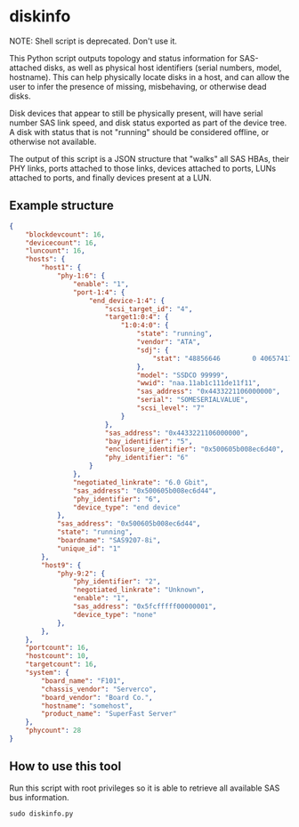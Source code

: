 # diskinfo

NOTE: Shell script is deprecated. Don't use it.

This Python script outputs topology and status information for SAS-attached
disks, as well as physical host identifiers (serial numbers, model, hostname).
This can help physically locate disks in a host, and can allow the user to infer
the presence of missing, misbehaving, or otherwise dead disks.

Disk devices that appear to still be physically present, will have serial number
SAS link speed, and disk status exported as part of the device tree. A disk with
status that is not "running" should be considered offline, or otherwise not
available.

The output of this script is a JSON structure that "walks" all SAS HBAs, their
PHY links, ports attached to those links, devices attached to ports, LUNs
attached to ports, and finally devices present at a LUN.

## Example structure

```json
{
    "blockdevcount": 16,
    "devicecount": 16,
    "luncount": 16,
    "hosts": {
        "host1": {
            "phy-1:6": {
                "enable": "1",
                "port-1:4": {
                    "end_device-1:4": {
                        "scsi_target_id": "4",
                        "target1:0:4": {
                            "1:0:4:0": {
                                "state": "running",
                                "vendor": "ATA",
                                "sdj": {
                                    "stat": "48856646        0 406574178  2125460   938541     6305 1008954040  5380628        0  3184232  7499056"
                                },
                                "model": "SSDCO 99999",
                                "wwid": "naa.11ab1c111de11f11",
                                "sas_address": "0x4433221106000000",
                                "serial": "SOMESERIALVALUE",
                                "scsi_level": "7"
                            }
                        },
                        "sas_address": "0x4433221106000000",
                        "bay_identifier": "5",
                        "enclosure_identifier": "0x500605b008ec6d40",
                        "phy_identifier": "6"
                    }
                },
                "negotiated_linkrate": "6.0 Gbit",
                "sas_address": "0x500605b008ec6d44",
                "phy_identifier": "6",
                "device_type": "end device"
            },
            "sas_address": "0x500605b008ec6d44",
            "state": "running",
            "boardname": "SAS9207-8i",
            "unique_id": "1"
        },
        "host9": {
            "phy-9:2": {
                "phy_identifier": "2",
                "negotiated_linkrate": "Unknown",
                "enable": "1",
                "sas_address": "0x5fcfffff00000001",
                "device_type": "none"
            },
        },
    },
    "portcount": 16,
    "hostcount": 10,
    "targetcount": 16,
    "system": {
        "board_name": "F101",
        "chassis_vendor": "Serverco",
        "board_vendor": "Board Co.",
        "hostname": "somehost",
        "product_name": "SuperFast Server"
    },
    "phycount": 28
}
```

## How to use this tool

Run this script with root privileges so it is able to retrieve all available SAS
bus information.

`sudo diskinfo.py`
